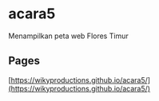 # acara5
Menampilkan peta web Flores Timur

## Pages
[https://wikyproductions.github.io/acara5/](https://wikyproductions.github.io/acara5/)